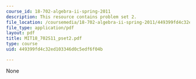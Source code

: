 ```yaml
---
course_id: 18-702-algebra-ii-spring-2011
description: This resource contains problem set 2.
file_location: /coursemedia/18-702-algebra-ii-spring-2011/449399fd4c32ed103346d0c5edf6f04b_MIT18_702S11_pset2.pdf
file_type: application/pdf
layout: pdf
title: MIT18_702S11_pset2.pdf
type: course
uid: 449399fd4c32ed103346d0c5edf6f04b

---
```

None